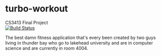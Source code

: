 # turbo-workout
CS3413 Final Project  
[![Build Status](https://travis-ci.org/chgibb/turbo-workout.svg?branch=master)](https://travis-ci.org/chgibb/turbo-workout)

The best damn fitness application that's every been created by two guys living in thunder bay who go to lakehead university and are in computer science and are currently in room 4004.
